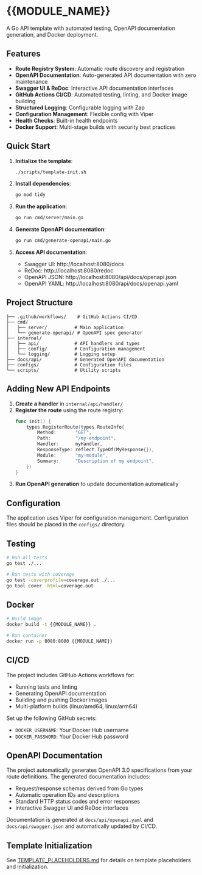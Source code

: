 # {{MODULE_NAME}}

A Go API template with automated testing, OpenAPI documentation generation, and Docker deployment.

## Features

- **Route Registry System**: Automatic route discovery and registration
- **OpenAPI Documentation**: Auto-generated API documentation with zero maintenance
- **Swagger UI & ReDoc**: Interactive API documentation interfaces
- **GitHub Actions CI/CD**: Automated testing, linting, and Docker image building
- **Structured Logging**: Configurable logging with Zap
- **Configuration Management**: Flexible config with Viper
- **Health Checks**: Built-in health endpoints
- **Docker Support**: Multi-stage builds with security best practices

## Quick Start

1. **Initialize the template**:
   ```bash
   ./scripts/template-init.sh
   ```

2. **Install dependencies**:
   ```bash
   go mod tidy
   ```

3. **Run the application**:
   ```bash
   go run cmd/server/main.go
   ```

4. **Generate OpenAPI documentation**:
   ```bash
   go run cmd/generate-openapi/main.go
   ```

5. **Access API documentation**:
   - Swagger UI: http://localhost:8080/docs
   - ReDoc: http://localhost:8080/redoc
   - OpenAPI JSON: http://localhost:8080/api/docs/openapi.json
   - OpenAPI YAML: http://localhost:8080/api/docs/openapi.yaml

## Project Structure

```
├── .github/workflows/    # GitHub Actions CI/CD
├── cmd/
│   ├── server/          # Main application
│   └── generate-openapi/ # OpenAPI spec generator
├── internal/
│   ├── api/             # API handlers and types
│   ├── config/          # Configuration management
│   └── logging/         # Logging setup
├── docs/api/            # Generated OpenAPI documentation
├── configs/             # Configuration files
└── scripts/             # Utility scripts
```

## Adding New API Endpoints

1. **Create a handler** in `internal/api/handler/`
2. **Register the route** using the route registry:
   ```go
   func init() {
       types.RegisterRoute(types.RouteInfo{
           Method:       "GET",
           Path:         "/my-endpoint",
           Handler:      myHandler,
           ResponseType: reflect.TypeOf(MyResponse{}),
           Module:       "my-module",
           Summary:      "Description of my endpoint",
       })
   }
   ```
3. **Run OpenAPI generation** to update documentation automatically

## Configuration

The application uses Viper for configuration management. Configuration files should be placed in the `configs/` directory.

## Testing

```bash
# Run all tests
go test ./...

# Run tests with coverage
go test -coverprofile=coverage.out ./...
go tool cover -html=coverage.out
```

## Docker

```bash
# Build image
docker build -t {{MODULE_NAME}} .

# Run container
docker run -p 8080:8080 {{MODULE_NAME}}
```

## CI/CD

The project includes GitHub Actions workflows for:
- Running tests and linting
- Generating OpenAPI documentation
- Building and pushing Docker images
- Multi-platform builds (linux/amd64, linux/arm64)

Set up the following GitHub secrets:
- `DOCKER_USERNAME`: Your Docker Hub username
- `DOCKER_PASSWORD`: Your Docker Hub password

## OpenAPI Documentation

The project automatically generates OpenAPI 3.0 specifications from your route definitions. The generated documentation includes:
- Request/response schemas derived from Go types
- Automatic operation IDs and descriptions
- Standard HTTP status codes and error responses
- Interactive Swagger UI and ReDoc interfaces

Documentation is generated at `docs/api/openapi.yaml` and `docs/api/swagger.json` and automatically updated by CI/CD.

## Template Initialization

See [TEMPLATE_PLACEHOLDERS.md](TEMPLATE_PLACEHOLDERS.md) for details on template placeholders and initialization.
